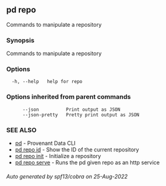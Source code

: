 ## pd repo

Commands to manipulate a repository

### Synopsis

Commands to manipulate a repository

### Options

```
  -h, --help   help for repo
```

### Options inherited from parent commands

```
      --json          Print output as JSON
      --json-pretty   Pretty print output as JSON
```

### SEE ALSO

* [pd](/docs/commands/pd.html)	 - Provenant Data CLI
* [pd repo id](/docs/commands/pd_repo_id.html)	 - Show the ID of the current repository
* [pd repo init](/docs/commands/pd_repo_init.html)	 - Initialize a repository
* [pd repo serve](/docs/commands/pd_repo_serve.html)	 - Runs the pd given repo as an http service

###### Auto generated by spf13/cobra on 25-Aug-2022
